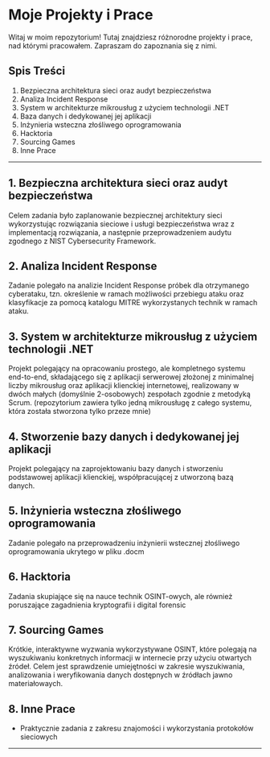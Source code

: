 # Moje Projekty i Prace

Witaj w moim repozytorium! Tutaj znajdziesz różnorodne projekty i prace, nad którymi pracowałem. Zapraszam do zapoznania się z nimi.

## Spis Treści

1. Bezpieczna architektura sieci oraz audyt bezpieczeństwa
2. Analiza Incident Response
3. System w architekturze mikrousług z użyciem technologii .NET
4. Baza danych i dedykowanej jej aplikacji
5. Inżynieria wsteczna złośliwego oprogramowania
6. Hacktoria
7. Sourcing Games
8. Inne Prace

---

## 1. Bezpieczna architektura sieci oraz audyt bezpieczeństwa

Celem zadania było zaplanowanie bezpiecznej architektury sieci wykorzystując rozwiązania sieciowe i usługi bezpieczeństwa wraz z implementacją rozwiązania, a następnie przeprowadzeniem audytu zgodnego z NIST Cybersecurity Framework.
## 2. Analiza Incident Response

Zadanie polegało na analizie Incident Response próbek dla otrzymanego cyberataku, tzn. określenie w ramach możliwości przebiegu ataku oraz klasyfikacje za pomocą katalogu MITRE wykorzystanych technik w ramach ataku.

## 3. System w architekturze mikrousług z użyciem technologii .NET

Projekt polegający na opracowaniu prostego, ale kompletnego systemu end-to-end, składającego się z
aplikacji serwerowej złożonej z minimalnej liczby mikrousług oraz aplikacji klienckiej internetowej, realizowany w dwóch małych (domyślnie 2-osobowych) zespołach zgodnie z metodyką Scrum. (repozytorium zawiera tylko jedną mikrousługę z całego systemu, która została stworzona tylko przeze mnie)

## 4. Stworzenie bazy danych i dedykowanej jej aplikacji

Projekt polegający na zaprojektowaniu bazy danych i stworzeniu podstawowej aplikacji klienckiej, współpracującej z utworzoną bazą danych. 

## 5. Inżynieria wsteczna złośliwego oprogramowania

Zadanie polegało na przeprowadzeniu inżynierii wstecznej złośliwego oprogramowania ukrytego w pliku .docm

## 6. Hacktoria

Zadania skupiające się na nauce technik OSINT-owych, ale również poruszające zagadnienia kryptografii i digital forensic

## 7. Sourcing Games

Krótkie, interaktywne wyzwania wykorzystywane OSINT, które polegają na wyszukiwaniu konkretnych informacji w internecie przy użyciu otwartych źródeł. Celem jest sprawdzenie umiejętności w zakresie wyszukiwania, analizowania i weryfikowania danych dostępnych w źródłach jawno materiałowaych.

## 8. Inne Prace

- Praktycznie zadania z zakresu znajomości i wykorzystania protokołów sieciowych

---
